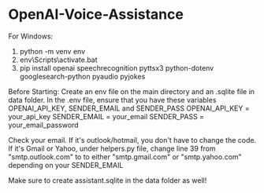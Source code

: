 # OpenAI-Voice-Assistance

For Windows:
1. python -m venv env
2. env\Scripts\activate.bat
3. pip install openai speechrecognition pyttsx3 python-dotenv googlesearch-python pyaudio pyjokes

Before Starting:
Create an env file on the main directory and an .sqlite file in data folder.
In the .env file, ensure that you have these variables OPENAI_API_KEY, SENDER_EMAIL and SENDER_PASS
OPENAI_API_KEY = your_api_key
SENDER_EMAIL = your_email
SENDER_PASS = your_email_password

Check your email. If it's outlook/hotmail, you don't have to change the code.
If it's Gmail or Yahoo, under helpers.py file, change line 39 from "smtp.outlook.com" to to either "smtp.gmail.com" or "smtp.yahoo.com" depending on your SENDER_EMAIL

Make sure to create assistant.sqlite in the data folder as well!